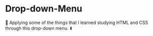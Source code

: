 # Drop-down-Menu
:raised_hands:
Applying some of the things that I learned studying HTML and CSS through this drop-down menu. 
:arrow_down:
